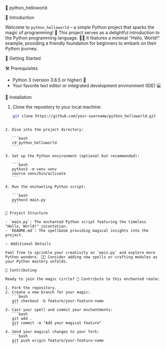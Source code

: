 
🐍 python_helloworld

🌟 Introduction

Welcome to `python_helloworld` – a simple Python project that sparks the magic of programming! 🚀 This project serves as a delightful introduction to the Python programming language. 🐘✨ It features a minimal "Hello, World!" example, providing a friendly foundation for beginners to embark on their Python journey.

🚦 Getting Started

🛠️ Prerequisites

- Python 3 (version 3.8.5 or higher) 🐍
- Your favorite text editor or integrated development environment (IDE) 💻

🚀 Installation

1. Clone the repository to your local machine:

   ```bash
   git clone https://github.com/your-username/python_helloworld.git
   ```
````

2. Dive into the project directory:

   ```bash
   cd python_helloworld
   ```

3. Set up the Python environment (optional but recommended):

   ```bash
   python3 -m venv venv
   source venv/bin/activate
   ```

4. Run the enchanting Python script:

   ```bash
   python3 main.py
   ```

📁 Project Structure

- `main.py`: The enchanted Python script featuring the timeless "Hello, World!" incantation.
- `README.md`: The spellbook providing magical insights into the project.

✨ Additional Details

Feel free to sprinkle your creativity on `main.py` and explore more Python wonders. 🌈✨ Consider adding new spells or crafting modules as your Python mastery unfolds.

🎩 Contributing

Ready to join the magic circle? 🌟 Contribute to this enchanted realm:

1. Fork the repository.
2. Create a new branch for your magic:
   ```bash
   git checkout -b feature/your-feature-name
   ```
3. Cast your spell and commit your enchantments:
   ```bash
   git add .
   git commit -m "Add your magical feature"
   ```
4. Send your magical changes to your fork:
   ```bash
   git push origin feature/your-feature-name
   ```
